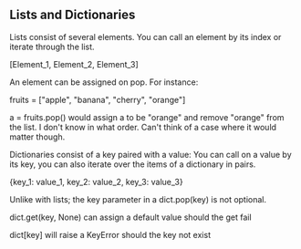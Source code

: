 ## Lists and Dictionaries

Lists consist of several elements.
You can call an element by its index or iterate through the list.

[Element_1, Element_2, Element_3]

An element can be assigned on pop. For instance:

fruits = ["apple", "banana", "cherry", "orange"]

a = fruits.pop() would assign a to be "orange" and remove "orange" from the list. I don't know in what order. 
Can't think of a case where it would matter though.

Dictionaries consist of a key paired with a value:
You can call on a value by its key, you can also iterate over the items of a dictionary in pairs.

{key_1: value_1, key_2: value_2, key_3: value_3}

Unlike with lists; the key parameter in a dict.pop(key) is not optional.

dict.get(key, None) can assign a default value should the get fail

dict[key] will raise a KeyError should the key not exist
